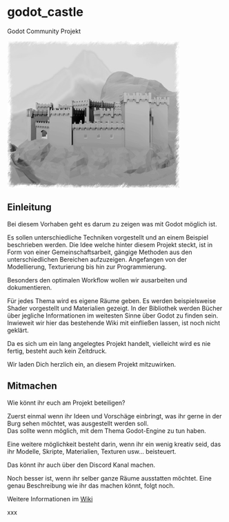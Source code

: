 # godot_castle
Godot Community Projekt

![Burg](wiki/Burg_2019-08-31_smal.jpg)

## Einleitung
Bei diesem Vorhaben geht es darum zu zeigen was
mit Godot möglich ist.

Es sollen unterschiedliche Techniken vorgestellt und an einem Beispiel
beschrieben werden. Die Idee welche hinter diesem Projekt steckt, ist in Form
von einer Gemeinschaftsarbeit, gängige Methoden aus den unterschiedlichen
Bereichen aufzuzeigen. Angefangen von der Modellierung, Texturierung bis hin
zur Programmierung.

Besonders den optimalen Workflow wollen wir ausarbeiten und dokumentieren.

Für jedes Thema wird es eigene Räume geben. Es werden beispielsweise Shader
vorgestellt und Materialien gezeigt. In der Bibliothek werden Bücher über
jegliche Informationen im weitesten Sinne über Godot zu finden sein.
Inwieweit wir hier das bestehende Wiki mit einfließen lassen, ist noch nicht geklärt.

Da es sich um ein lang angelegtes Projekt handelt, vielleicht wird es nie fertig,
besteht auch kein Zeitdruck.

Wir laden Dich herzlich ein, an diesem Projekt mitzuwirken.

## Mitmachen
Wie könnt ihr euch am Projekt beteiligen?

Zuerst einmal wenn ihr Ideen und Vorschäge einbringt, was ihr gerne in der Burg sehen möchtet, was ausgestellt werden soll.  
Das sollte wenn möglich, mit dem Thema Godot-Engine zu tun haben.

Eine weitere möglichkeit besteht darin, wenn ihr ein wenig kreativ seid, das ihr Modelle, Skripte, Materialien, Texturen usw... beisteuert.

Das könnt ihr auch über den Discord Kanal machen.

Noch besser ist, wenn ihr selber ganze Räume ausstatten möchtet.
Eine genau Beschreibung wie ihr das machen könnt, folgt noch.

Weitere Informationen im [Wiki](https://github.com/Maurehago/godot_castle/wiki/Kundmachung "Wiki Startseite")

xxx
